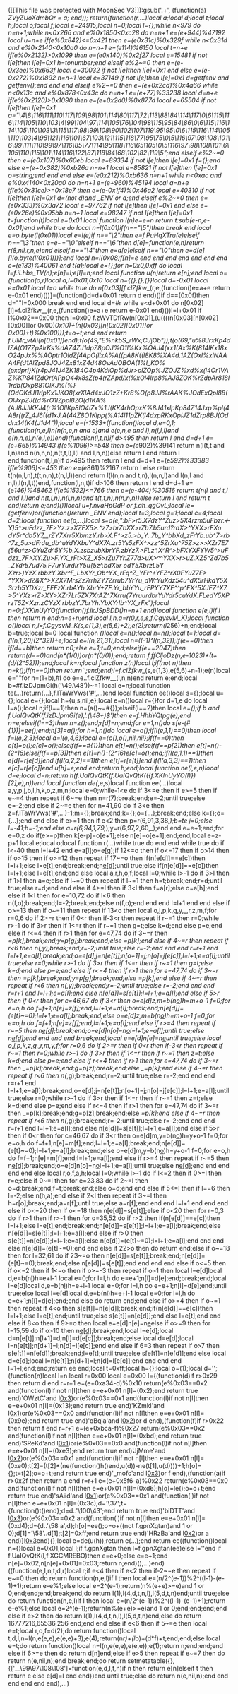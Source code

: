 ([[This file was protected with MoonSec V3]]):gsub('.+', (function(a) _ZVyZUoXdmbQr = a; end)); return(function(r,...)local a;local d;local t;local h;local o;local f;local e=24915;local n=0;local l={};while n<979 do n=n+1;while n<0x266 and e%0x1850<0xc28 do n=n+1 e=(e+944)%47192 local u=n+e if(e%0x842)<=0x421 then e=(e*0x31c)%0x329f while n<0x31d and e%0x2140<0x10a0 do n=n+1 e=(e*114)%6150 local t=n+e if(e%0x2132)>0x1099 then e=(e*0x140)%0x2f27 local e=15481 if not l[e]then l[e]=0x1 h=tonumber;end elseif e%2~=0 then e=(e-0x3ee)%0x663f local e=30032 if not l[e]then l[e]=0x1 end else e=(e-0x272)%0x1892 n=n+1 local e=37149 if not l[e]then l[e]=0x1 d=getfenv and getfenv();end end end elseif e%2~=0 then e=(e+0x2cd)%0x4a66 while n<0x13c and e%0x878<0x43c do n=n+1 e=(e+77)%33238 local d=n+e if(e%0x2120)>0x1090 then e=(e+0x2d0)%0x877d local e=65504 if not l[e]then l[e]=0x1 a="\4\8\116\111\110\117\109\98\101\114\80\117\72\113\88\84\114\117\0\6\115\116\114\105\110\103\4\99\104\97\114\105\76\104\98\115\95\84\86\0\6\115\116\114\105\110\103\3\115\117\98\99\108\90\102\107\119\95\95\0\6\115\116\114\105\110\103\4\98\121\116\101\67\103\121\115\118\77\95\75\0\5\116\97\98\108\101\6\99\111\110\99\97\116\85\77\114\95\118\116\65\105\0\5\116\97\98\108\101\6\105\110\115\101\114\116\122\87\118\84\68\102\82\119\5";end elseif e%2~=0 then e=(e*0x107)%0x60eb local e=89334 if not l[e]then l[e]=0x1 f={};end else e=(e+0x382)%0xb26a n=n+1 local e=85821 if not l[e]then l[e]=0x1 o=string;end end end else e=(e*0x212)%0xb636 n=n+1 while n<0xac and e%0x4140<0x20a0 do n=n+1 e=(e+960)%45194 local a=n+e if(e%0x31ce)>=0x18e7 then e=(e-0x1f4)%0x46a2 local e=40310 if not l[e]then l[e]=0x1 d=(not d)and _ENV or d;end elseif e%2~=0 then e=(e*0x333)%0x3a72 local e=97762 if not l[e]then l[e]=0x1 end else e=(e*0x26e)%0x95bb n=n+1 local e=98247 if not l[e]then l[e]=0x1 t=function(t)local e=0x01 local function l(n)e=e+n return t:sub(e-n,e-0x01)end while true do local n=l(0x01)if(n=="\5")then break end local e=o.byte(l(0x01))local e=l(e)if n=="\2"then e=f.PuHqXTru(e)elseif n=="\3"then e=e~="\0"elseif n=="\6"then d[e]=function(e,n)return r(8,nil,r,n,e)end elseif n=="\4"then e=d[e]elseif n=="\0"then e=d[e][l(o.byte(l(0x01)))];end local n=l(0x08)f[n]=e end end end end end end end e=(e*133)%40061 end t(a);local e={};for n=0x0,0xff do local l=f.iLhbs_TV(n);e[n]=l;e[l]=n;end local function u(n)return e[n];end local o=(function(o,r)local a,l=0x01,0x10 local n={{},{},{}}local d=-0x01 local e=0x01 local t=o while true do n[0x03][f.clZfkw__(r,e,(function()e=a+e return e-0x01 end)())]=(function()d=d+0x01 return d end)()if d==(0x0f)then d=""l=0x000 break end end local d=#r while e<d+0x01 do n[0x02][l]=f.clZfkw__(r,e,(function()e=a+e return e-0x01 end)())l=l+0x01 if l%0x02==0x00 then l=0x00 f.zWvTDfRw(n[0x01],(u((((n[0x03][n[0x02][0x00]]or 0x00)*0x10)+(n[0x03][n[0x02][0x01]]or 0x00)+t)%0x100)));t=o+t;end end return f.UMr_vtAi(n[0x01])end);t(o(49,"E%nkbS_rWx;CJ*jO*b"));t(o(69,"u%8JrxKp4dlZA(O1ZZpAlrKs%dAZ4ZJ1dpZ8pOJ%O1l%Kx%OAJ4(xx1(Ax%K(814lKx18xO24pJx%%AOptr1OldZf4ApO(llxA%A((pA8K((l8K8%XA4d.1AZ(Oxl%xlNAAA4F(d1AlZpd8JOJ4Zx81xZ4d48OvAdOBOA(1%l_KO%(pxdprl}K(r4pJ41J4ZK184O4p4KdlOp%dJr>olZOp%JZOJZ%xd%x(l4Or1VAZ%KP841ZdOr(APpO44x8sZ(p4(rZApd/x(%xOl4lrp8%AJ8ZOK%rZdpAr818l1rdb(Oxp881OlKJ%(%}(OdOKdJl1rlpKx1JKO8(xrXlAd4xJO1zZ+Kr8%O(p8JJ%rAAK%JOdExQpl88(OlJxpZJ((d%rO1lZppl8ZO(d1KA%(A.l8JJlKKJ4(r%1OllKp8lO4lZx%1J(KK4rhOpxK%8J41xlpKp84Z14Jxp%pl(4A8r((rZ_4J6((d1xJ.A(44Z8O1Klpp(%A14l11pZK(l4dxpRKxOplJZ1dZrp8BJ(Oddrx14(K4(J1d4"));local e=(-1533+(function()local d,e=0,1;(function(n,e,l)n(n(n,e,n and e)and e(e,n,e and l),n(l,l,l)and e(n,n,e),n(e,l,e))end)(function(l,t,n)if d>495 then return l end d=d+1 e=(e+665)%14943 if(e%1096)>=548 then e=(e*902)%39141 return n(l(t,t and l,n)and n(n,n,n),n(t,t,l),l(l and l,n,n))else return l end return l end,function(t,l,n)if d>495 then return l end d=d+1 e=(e*592)%33383 if(e%906)<=453 then e=(e*861)%2167 return l else return t(n(n,l,n),t(t,n,n),t(n,l,l))end return l(l(n,n and t,n),l(n,n,l)and l(n,l and n,l),l(n,l,t))end,function(l,n,t)if d>106 then return l end d=d+1 e=(e*146)%48462 if(e%1532)<=766 then e=(e-404)%30516 return t(n(l and t,l and l,l)and n(t,l,n),n(l,n,n)and t(t,t,n),n(n,n,n))else return l end return t end)return e;end)())local u=f.nvaHpGdP or f.ah_qgOvL;local le=(getfenv)or(function()return _ENV end);local t=3;local g=1;local c=4;local d=2;local function ee(p,...)local s=o(e,":bF>r5._X7dzY^Zuz>5X4rzm5uFbzr.<-Y)5^>_uFdzz_7F>Yz.z>XZFX5>.^z7>brZbXX>rZb7.b5urd?rdX_>_^YXX>rFXo dY5r^_db5Y7__rZY7Xrr5XbmzY.rb>X.F_^>z5.>b_Y..7b_Y^__bbXd_zFrYb.ub^7>_rb^7z_5u>dFrdu_db_^uYdYXbuY^dX7A.zr5Ys5zFX^>zz^5ZrXu^75Z>z>>XZr7E7(56u^z>GYuZd^5Y%b.X.zsbzubXbrYF.zbYz7.>FLz^.X^R^>_bFXYXFYW5^>_uFdzz_7F>XY.Zu__>F.YX_rFt>XZ_X5>rZu7Yr.Z77d>uX_>^^YXX>r>uZ.XZ5^Zd7b5_ZYdr57ud75.F7urYurdIrY5u{5z^.bdX5r odY5XbrzL5Y Xzr_>)YzX.rbbzY.Xbr^F_LbXYr_Ob^YX_rFq^Z_YFr^+_YFZ^rX0FYuZ7F> ^YXX>dZ&X^>XZX7MrsZz7rrhZY7Zrrub7YrYu_dWrYuXdz54u^dX5rHkdY5X3rzb5YDXzr_FFFzX.rbAYb.XbrY+_ZF.Yr_bbYYu_rFPYY7XF^^p_^FX^5XJFZ^X7.>5^YXz>rZ>XY>XZr7Lr5ZX7XrAZ^7Xrru{7YruurdbrYuYdr5cuYdX.FLedY5XPrzT5Z<Xzr.zCYzX.rbbzY.7brYh.YbXYr_!b^YX_rFx");local n=0;f.XKlnUyYO(function()f.ikJSpBDD()n=n+1 end)local function e(e,l)if l then return n end;n=e+n;end local l,n,a=r(0,r,e,s,f.CgysvM_K);local function o()local n,l=f.CgysvM_K(s,e(1,3),e(5,6)+2);e(2);return(l*256)+n;end;local b=true;local b=0 local function _()local e=n();local n=n();local t=1;local d=(l(n,1,20)*(2^32))+e;local e=l(n,21,31);local n=((-1)^l(n,32));if(e==0)then if(d==b)then return n*0;else e=1;t=0;end;elseif(e==2047)then return(d==0)and(n*(1/0))or(n*(0/0));end;return f.ffCljoDz(n,e-1023)*(t+(d/(2^52)));end;local k=n;local function z(n)local l;if(not n)then n=k();if(n==0)then return'';end;end;l=f.clZfkw__(s,e(1,3),e(5,6)+n-1);e(n)local e=""for n=(1+b),#l do e=e..f.clZfkw__(l,n,n)end return e;end;local b=#f.izDJpmGi(h('\49.\48'))~=1 local e=n;local function te(...)return{...},f.lTaWrVws('#',...)end local function ee()local s={};local u={};local e={};local h={u,s,nil,e};local e=n()local r={}for d=1,e do local l=a();local n;if(l==1)then n=(a()~=#{});elseif(l==2)then local e=_();if b and f.UaIQvQtK(f.izDJpmGi(e),'.(\48+)$')then e=f.HhhYQtpg(e);end n=e;elseif(l==3)then n=z();end;r[d]=n;end;for e=1,n()do s[e-(#{1})]=ee();end;h[3]=a();for h=1,n()do local e=a();if(l(e,1,1)==0)then local f=l(e,2,3);local a=l(e,4,6);local e={o(),o(),nil,nil};if(f==0)then e[t]=o();e[c]=o();elseif(f==#{1})then e[t]=n();elseif(f==p[2])then e[t]=n()-(2^16)elseif(f==p[3])then e[t]=n()-(2^16)e[c]=o();end;if(l(a,1,1)==1)then e[d]=r[e[d]]end if(l(a,2,2)==1)then e[t]=r[e[t]]end if(l(a,3,3)==1)then e[c]=r[e[c]]end u[h]=e;end end;return h;end;local function ne(l,e,n)local d=e;local d=n;return h(f.UaIQvQtK(f.UaIQvQtK(({f.XKlnUyYO(l)})[2],e),n))end local function de(_,e,s)local function ee(...)local a,y,p,j,b,l,h,k,o,z,m,n;local e=0;while-1<e do if 3<=e then if e>=5 then if e~=4 then repeat if 6~=e then n=r(7);break;end;e=-2;until true;else e=-2;end else if 2~=e then for n=41,90 do if 3<e then z=f.lTaWrVws('#',...)-1;m={};break;end;k={};o={...};break;end;else k={};o={...};end end else if e>=1 then if e<2 then p=r(6,91,3,38,_);b=te j=0;else l=-41;h=-1;end else a=r(6,94,1,79,_);y=r(6,97,2,60,_);end end e=e+1;end;for e=0,z do if(e>=p)then k[e-p]=o[e+1];else n[e]=o[e+1];end;end;local e=z-p+1 local e;local o;local function r(...)while true do end end while true do if l<-40 then l=l+42 end e=a[l];o=e[g];if 12<=o then if o<=17 then if o>14 then if o>15 then if o>=12 then repeat if 17~=o then if(n[e[d]]==e[c])then l=l+1;else l=e[t];end;break;end;n[e[d]]();until true;else if(n[e[d]]==e[c])then l=l+1;else l=e[t];end;end else local a,r,h,o,f;local l=0;while l>-1 do if 3>l then if 1>l then a=e;else if l~=0 then repeat if l~=1 then h=t;break;end;r=d;until true;else r=d;end end else if 4>=l then if 3<l then f=a[r];else o=a[h];end else if 1<l then for e=10,72 do if l<6 then n(f,o);break;end;l=-2;break;end;else n(f,o);end end end l=l+1 end end else if o>=13 then if o~=11 then repeat if 13<o then local o,j,p,k,g,y,_,r,z,m,f;for r=0,6 do if 2>=r then if 0<r then if-3<r then repeat if r~=1 then r=0;while r>-1 do if 3>r then if 1<=r then if r~=1 then g=t;else k=d;end else p=e;end else if r<=4 then if r>1 then for e=47,74 do if 3~=r then _=p[k];break;end;y=p[g];break;end;else _=p[k];end else if 4~=r then repeat if r<6 then n(_,y);break;end;r=-2;until true;else r=-2;end end end r=r+1 end l=l+1;e=a[l];break;end;o=e[d];j=n[e[t]];n[o+1]=j;n[o]=j[e[c]];l=l+1;e=a[l];until true;else r=0;while r>-1 do if 3>r then if 1<=r then if r~=1 then g=t;else k=d;end else p=e;end else if r<=4 then if r>1 then for e=47,74 do if 3~=r then _=p[k];break;end;y=p[g];break;end;else _=p[k];end else if 4~=r then repeat if r<6 then n(_,y);break;end;r=-2;until true;else r=-2;end end end r=r+1 end l=l+1;e=a[l];end else n[e[d]]=s[e[t]];l=l+1;e=a[l];end else if 5>r then if 0<r then for c=46,67 do if 3<r then o=e[d]z,m=b(n[o](u(n,o+1,e[t])))h=m+o-1 f=0;for e=o,h do f=f+1;n[e]=z[f];end;l=l+1;e=a[l];break;end;n[e[d]]=(e[t]~=0);l=l+1;e=a[l];break;end;else o=e[d]z,m=b(n[o](u(n,o+1,e[t])))h=m+o-1 f=0;for e=o,h do f=f+1;n[e]=z[f];end;l=l+1;e=a[l];end else if r>=4 then repeat if r~=5 then n[e[d]]();break;end;o=e[d]n[o]=n[o](u(n,o+1,h))l=l+1;e=a[l];until true;else n[e[d]]();end end end end break;end;local e=e[d]n[e]=n[e](u(n,e+1,h))until true;else local o,j,p,k,z,g,_,r,m,y,f;for r=0,6 do if 2>=r then if 0<r then if-3<r then repeat if r~=1 then r=0;while r>-1 do if 3>r then if 1<=r then if r~=1 then z=t;else k=d;end else p=e;end else if r<=4 then if r>1 then for e=47,74 do if 3~=r then _=p[k];break;end;g=p[z];break;end;else _=p[k];end else if 4~=r then repeat if r<6 then n(_,g);break;end;r=-2;until true;else r=-2;end end end r=r+1 end l=l+1;e=a[l];break;end;o=e[d];j=n[e[t]];n[o+1]=j;n[o]=j[e[c]];l=l+1;e=a[l];until true;else r=0;while r>-1 do if 3>r then if 1<=r then if r~=1 then z=t;else k=d;end else p=e;end else if r<=4 then if r>1 then for e=47,74 do if 3~=r then _=p[k];break;end;g=p[z];break;end;else _=p[k];end else if 4~=r then repeat if r<6 then n(_,g);break;end;r=-2;until true;else r=-2;end end end r=r+1 end l=l+1;e=a[l];end else n[e[d]]=s[e[t]];l=l+1;e=a[l];end else if 5>r then if 0<r then for c=46,67 do if 3<r then o=e[d]m,y=b(n[o](u(n,o+1,e[t])))h=y+o-1 f=0;for e=o,h do f=f+1;n[e]=m[f];end;l=l+1;e=a[l];break;end;n[e[d]]=(e[t]~=0);l=l+1;e=a[l];break;end;else o=e[d]m,y=b(n[o](u(n,o+1,e[t])))h=y+o-1 f=0;for e=o,h do f=f+1;n[e]=m[f];end;l=l+1;e=a[l];end else if r>=4 then repeat if r~=5 then n[e[d]]();break;end;o=e[d]n[o]=n[o](u(n,o+1,h))l=l+1;e=a[l];until true;else n[e[d]]();end end end end end else local r,o,f,a,h;local l=0;while l>-1 do if l<=2 then if 0>=l then r=e;else if 0~=l then for e=23,83 do if 2~=l then o=d;break;end;f=t;break;end;else o=d;end end else if 5<=l then if l==6 then l=-2;else n(h,a);end else if 2<l then repeat if 3~=l then h=r[o];break;end;a=r[f];until true;else a=r[f];end end end l=l+1 end end end else if o<=20 then if o<=18 then n[e[d]]=s[e[t]];else if o<20 then for r=0,3 do if r>1 then if r>-1 then for o=35,52 do if r>2 then if(n[e[d]]==e[c])then l=l+1;else l=e[t];end;break;end;n[e[d]]=s[e[t]];l=l+1;e=a[l];break;end;else n[e[d]]=s[e[t]];l=l+1;e=a[l];end else if r>0 then s[e[t]]=n[e[d]];l=l+1;e=a[l];else n[e[d]]=(e[t]~=0);l=l+1;e=a[l];end end end else n[e[d]]=(e[t]~=0);end end else if 22>o then do return end;else if o~=18 then for l=32,61 do if 23~=o then n[e[d]]=s[e[t]];break;end;n[e[d]]=(e[t]~=0);break;end;else n[e[d]]=s[e[t]];end end end end else if o<=5 then if o<=2 then if 1<=o then if o>=-3 then repeat if o>1 then local l=e[d]local d,e=b(n[l](u(n,l+1,e[t])))h=e+l-1 local e=0;for l=l,h do e=e+1;n[l]=d[e];end;break;end;local l=e[d]local d,e=b(n[l](u(n,l+1,e[t])))h=e+l-1 local e=0;for l=l,h do e=e+1;n[l]=d[e];end;until true;else local l=e[d]local d,e=b(n[l](u(n,l+1,e[t])))h=e+l-1 local e=0;for l=l,h do e=e+1;n[l]=d[e];end;end else do return end;end else if o>=4 then if o~=1 then repeat if 4<o then s[e[t]]=n[e[d]];break;end;if(n[e[d]]==e[c])then l=l+1;else l=e[t];end;until true;else s[e[t]]=n[e[d]];end else l=e[t];end end else if 8<o then if 9>=o then local e=e[d]n[e]=n[e](u(n,e+1,h))else if o>=9 then for l=15,59 do if o>10 then n[e[d]]();break;end;local l=e[d];local d=n[e[t]];n[l+1]=d;n[l]=d[e[c]];break;end;else local d=e[d];local l=n[e[t]];n[d+1]=l;n[d]=l[e[c]];end end else if 6<o then if o>=3 then repeat if o>7 then s[e[t]]=n[e[d]];break;end;l=e[t];until true;else s[e[t]]=n[e[d]];end else local d=e[d];local l=n[e[t]];n[d+1]=l;n[d]=l[e[c]];end end end end l=1+l;end;end;return ee end;local t=0xff;local h={};local o=(1);local d='';(function(n)local l=n local r=0x00 local e=0x00 l={(function(d)if r>0x29 then return d end r=r+1 e=(e+0xa34-d)%0x10 return(e%0x03==0x2 and(function(l)if not n[l]then e=e+0x01 n[l]=(0x2);end return true end)'OWztC'and l[0x3](0x218+d))or(e%0x03==0x1 and(function(l)if not n[l]then e=e+0x01 n[l]=(0x13);end return true end)'KZmkl'and l[0x1](d+0x112))or(e%0x03==0x0 and(function(l)if not n[l]then e=e+0x01 n[l]=(0x9e);end return true end)'qBqja'and l[0x2](d+0x9b))or d end),(function(f)if r>0x22 then return f end r=r+1 e=(e+0xbca-f)%0x27 return(e%0x03==0x2 and(function(l)if not n[l]then e=e+0x01 n[l]=(0xbd);end return true end)'SReKd'and l[0x1](0x2d9+f))or(e%0x03==0x0 and(function(l)if not n[l]then e=e+0x01 n[l]=(0xe3);end return true end)'JjMme'and l[0x2](f+0xe4))or(e%0x03==0x1 and(function(l)if not n[l]then e=e+0x01 n[l]=(0xe0);t[2]=(t[2]*(ne(function()h()end,u(d))-ne(t[1],u(d))))+1;h[o]={};t=t[2];o=o+t;end return true end)'_mofc'and l[0x3](f+0x220))or f end),(function(a)if r>0x2f then return a end r=r+1 e=(e+0x5f6-a)%0x22 return(e%0x03==0x0 and(function(l)if not n[l]then e=e+0x01 n[l]=(0xd6);h[o]=le();o=o+t;end return true end)'sAiid'and l[0x1](0x321+a))or(e%0x03==0x1 and(function(l)if not n[l]then e=e+0x01 n[l]=(0x3c);d='\37';t={function()t()end};d=d..'\100\43';end return true end)'biDTT'and l[0x3](a+0x366))or(e%0x03==0x2 and(function(l)if not n[l]then e=e+0x01 n[l]=(0xd4);d={d..'\58 a',d};h[o]=ee();o=o+((not f.gpnXgtan)and 1 or 0);d[1]='\58'..d[1];t[2]=0xff;end return true end)'HRzBa'and l[0x2](a+0x119))or a end)}l[0x3](0xef1)end){};local e=de(u(h));return e(...);end return ee((function()local n={}local e=0x01;local l;if f.gpnXgtan then l=f.gpnXgtan(ee)else l=''end if f.UaIQvQtK(l,f.XGCMREBO)then e=e+0;else e=e+1;end n[e]=0x02;n[n[e]+0x01]=0x03;return n;end)(),...)end)((function(e,l,n,t,d,r)local r;if e<4 then if e<2 then if-2~=e then repeat if e~=0 then do return function(n,e,l)if l then local e=(n/2^(e-1))%2^((l-1)-(e-1)+1);return e-e%1;else local e=2^(e-1);return(n%(e+e)>=e)and 1 or 0;end;end;end;break;end;do return l(1),l(4,d,t,n,l),l(5,d,t,n)end;until true;else do return function(n,e,l)if l then local e=(n/2^(e-1))%2^((l-1)-(e-1)+1);return e-e%1;else local e=2^(e-1);return(n%(e+e)>=e)and 1 or 0;end;end;end;end else if e>2 then do return l(1),l(4,d,t,n,l),l(5,d,t,n)end;else do return 16777216,65536,256 end;end end else if e<6 then if 5~=e then local e=t;local r,o,f=d(2);do return function()local t,d,l,n=l(n,e(e,e),e(e,e)+3);e(4);return(n*r)+(l*o)+(d*f)+t;end;end;else local e=t;do return function()local n=l(n,e(e,e),e(e,e));e(1);return n;end;end;end else if 6>=e then do return d[n]end;else if e>5 then repeat if e~=7 then do return n(e,nil,n);end break;end;do return setmetatable({},{['__\99\97\108\108']=function(e,d,l,t,n)if n then return e[n]elseif t then return e else e[d]=l end end})end until true;else do return n(e,nil,n);end end end end end end),...)
